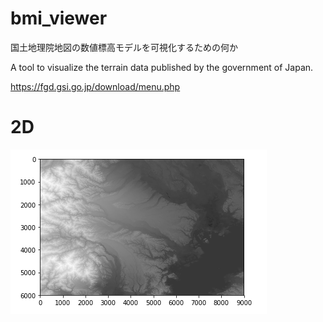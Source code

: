 # bmi_viewer
国土地理院地図の数値標高モデルを可視化するための何か

A tool to visualize the terrain data published by the government of Japan.

https://fgd.gsi.go.jp/download/menu.php

# 2D
![tokyo](https://raw.githubusercontent.com/y60/bmi_viewer/master/sample_tokyo.png)

